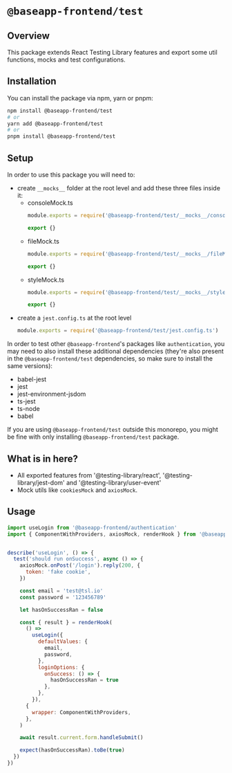 # **`@baseapp-frontend/test`**

## **Overview**

This package extends React Testing Library features and export some util functions, mocks and test configurations.

## **Installation**
You can install the package via npm, yarn or pnpm:

```bash
npm install @baseapp-frontend/test
# or
yarn add @baseapp-frontend/test
# or
pnpm install @baseapp-frontend/test
```

## **Setup**
In order to use this package you will need to:
- create `__mocks__` folder at the root level and add these three files inside it:
  - consoleMock.ts
    ```ts
    module.exports = require('@baseapp-frontend/test/__mocks__/consoleMock.ts')

    export {}
    ```
  - fileMock.ts
    ```ts
    module.exports = require('@baseapp-frontend/test/__mocks__/fileMock.ts')

    export {}
    ```
  - styleMock.ts
    ```ts
    module.exports = require('@baseapp-frontend/test/__mocks__/styleMock.ts')

    export {}
    ```
- create a `jest.config.ts` at the root level
    ```ts
    module.exports = require('@baseapp-frontend/test/jest.config.ts')
    ```

In order to test other `@baseapp-frontend`'s packages like `authentication`, you may need to also install these additional dependencies (they're also present in the `@baseapp-frontend/test` dependencies, so make sure to install the same versions):
- babel-jest
- jest
- jest-environment-jsdom
- ts-jest
- ts-node
- babel

If you are using `@baseapp-frontend/test` outside this monorepo, you might be fine with only installing `@baseapp-frontend/test` package.

## **What is in here?**
- All exported features from '@testing-library/react', '@testing-library/jest-dom' and '@testing-library/user-event'
- Mock utils like `cookiesMock` and `axiosMock`.

## **Usage**
```jsx
import useLogin from '@baseapp-frontend/authentication'
import { ComponentWithProviders, axiosMock, renderHook } from '@baseapp-frontend/test'


describe('useLogin', () => {
  test('should run onSuccess', async () => {
    axiosMock.onPost('/login').reply(200, {
      token: 'fake cookie',
    })

    const email = 'test@tsl.io'
    const password = '123456789'

    let hasOnSuccessRan = false

    const { result } = renderHook(
      () =>
        useLogin({
          defaultValues: {
            email,
            password,
          },
          loginOptions: {
            onSuccess: () => {
              hasOnSuccessRan = true
            },
          },
        }),
      {
        wrapper: ComponentWithProviders,
      },
    )

    await result.current.form.handleSubmit()

    expect(hasOnSuccessRan).toBe(true)
  })
})

```
